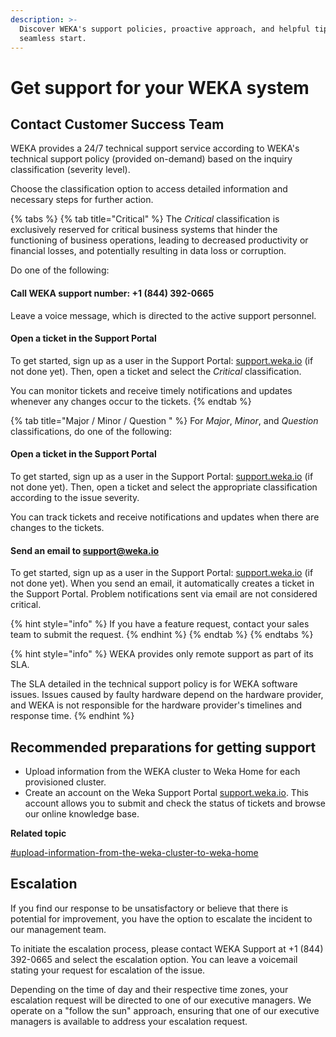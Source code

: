 ```yaml
---
description: >-
  Discover WEKA's support policies, proactive approach, and helpful tips for a
  seamless start.
---
```


# Get support for your WEKA system

## Contact Customer Success Team

WEKA provides a 24/7 technical support service according to WEKA's technical support policy (provided on-demand) based on the inquiry classification (severity level).

Choose the classification option to access detailed information and necessary steps for further action.

{% tabs %}
{% tab title="Critical" %}
The _Critical_ classification is exclusively reserved for critical business systems that hinder the functioning of business operations, leading to decreased productivity or financial losses, and potentially resulting in data loss or corruption.

Do one of the following:

#### **Call WEKA support number: +1 (844) 392-0665**

Leave a voice message, which is directed to the active support personnel.

#### Open a ticket in the Support Portal

To get started, sign up as a user in the Support Portal: [support.weka.io](http://support.weka.io/) (if not done yet). Then, open a ticket and select the _Critical_ classification.

You can monitor tickets and receive timely notifications and updates whenever any changes occur to the tickets.
{% endtab %}

{% tab title="Major / Minor / Question " %}
For _Major_, _Minor_, and _Question_ classifications, do one of the following:

#### Open a ticket in the Support Portal

To get started, sign up as a user in the Support Portal: [support.weka.io](http://support.weka.io/) (if not done yet). Then, open a ticket and select the appropriate classification according to the issue severity.

You can track tickets and receive notifications and updates when there are changes to the tickets.

#### Send an email to [support@weka.io](mailto:support@weka.io)

To get started, sign up as a user in the Support Portal: [support.weka.io](http://support.weka.io/) (if not done yet). When you send an email, it automatically creates a ticket in the Support Portal. Problem notifications sent via email are not considered critical.

{% hint style="info" %}
If you have a feature request, contact your sales team to submit the request.&#x20;
{% endhint %}
{% endtab %}
{% endtabs %}

{% hint style="info" %}
WEKA provides only remote support as part of its SLA.&#x20;

The SLA detailed in the technical support policy is for WEKA software issues. Issues caused by faulty hardware depend on the hardware provider, and WEKA is not responsible for the hardware provider's timelines and response time.&#x20;
{% endhint %}

## Recommended preparations for getting support&#x20;

* Upload information from the WEKA cluster to Weka Home for each provisioned cluster.&#x20;
* Create an account on the Weka Support Portal [support.weka.io](http://support.weka.io/). This account allows you to submit and check the status of tickets and browse our online knowledge base.

**Related topic**

[#upload-information-from-the-weka-cluster-to-weka-home](the-wekaio-support-cloud/#upload-information-from-the-weka-cluster-to-weka-home "mention")

## Escalation

If you find our response to be unsatisfactory or believe that there is potential for improvement, you have the option to escalate the incident to our management team.

To initiate the escalation process, please contact WEKA Support at +1 (844) 392-0665 and select the escalation option. You can leave a voicemail stating your request for escalation of the issue.

Depending on the time of day and their respective time zones, your escalation request will be directed to one of our executive managers. We operate on a "follow the sun" approach, ensuring that one of our executive managers is available to address your escalation request.
